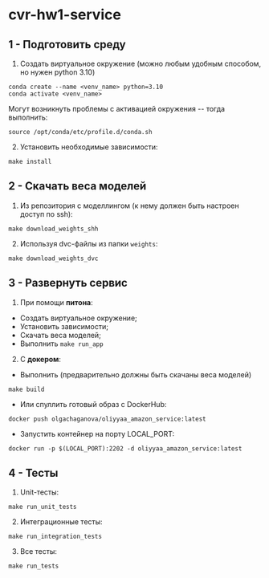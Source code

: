 # cvr-hw1-service

## 1 - Подготовить среду

1. Создать виртуальное окружение (можно любым удобным способом, но нужен python 3.10)

```shell
conda create --name <venv_name> python=3.10
conda activate <venv_name>
```

Могут возникнуть проблемы с активацией окружения -- тогда выполнить:

```shell
source /opt/conda/etc/profile.d/conda.sh
```

2. Установить необходимые зависимости: 

```shell
make install
```

## 2 - Скачать веса моделей

1. Из репозитория с моделлингом (к нему должен быть настроен доступ по ssh):

```shell
make download_weights_shh
```

2. Используя dvc-файлы из папки `weights`:

```shell
make download_weights_dvc
```


## 3 - Развернуть сервис

1. При помощи **питона**:

- Создать виртуальное окружение;
- Установить зависимости;
- Скачать веса моделей;
- Выполнить `make run_app`


2. С **докером**:

- Выполнить (предварительно должны быть скачаны веса моделей)
```
make build
```
- Или спуллить готовый образ с DockerHub: 
```shell
docker push olgachaganova/oliyyaa_amazon_service:latest
```

- Запустить контейнер на порту LOCAL_PORT:

```shell
docker run -p $(LOCAL_PORT):2202 -d oliyyaa_amazon_service:latest
```

## 4 - Тесты

1. Unit-тесты:

```shell
make run_unit_tests
```

2. Интеграционные тесты:

```shell
make run_integration_tests
```

3. Все тесты:

```shell
make run_tests
```